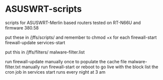 # ASUSWRT-scripts
scripts for ASUSWRT-Merlin based routers
tested on RT-N66U and firmware 380.58

put these in /jffs/scripts/ and remember to chmod +x for each
firewall-start
firewall-update
services-start

put this in /jffs/filters/
malware-filter.list

run firewall-update manually once to populate the cache file malware-filter.txt
manually run firewall-start or reboot to go live with the block list
the cron job in services start runs every night at 3 am
